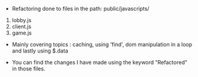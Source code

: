 * Refactoring done to files in the path: public/javascripts/

1. lobby.js
2. client.js
3. game.js

* Mainly covering topics : caching, using 'find', dom manipulation in a loop and lastly using $.data

* You can find the changes I have made using the keyword "Refactored" in those files.
